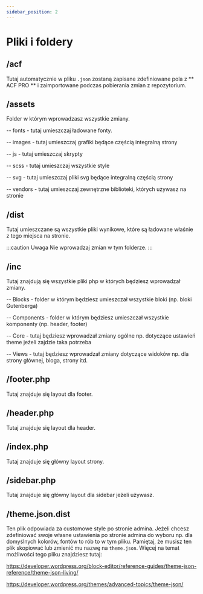 ```yaml
---
sidebar_position: 2
---
```


# Pliki i foldery

## /acf
Tutaj automatycznie w pliku ```.json``` zostaną zapisane zdefiniowane pola z ** ACF PRO ** i zaimportowane podczas pobierania zmian z repozytorium.

## /assets
Folder w którym wprowadzasz wszystkie zmiany.

-- fonts - tutaj umieszczaj ładowane fonty.

-- images - tutaj umieszczaj grafiki będące częścią integralną strony

-- js - tutaj umieszczaj skrypty

-- scss - tutaj umieszczaj wszystkie style

-- svg - tutaj umieszczaj pliki svg będące integralną częścią strony

-- vendors - tutaj umieszczaj zewnętrzne biblioteki, których używasz na stronie

## /dist
Tutaj umieszczane są wszystkie pliki wynikowe, które są ładowane właśnie z tego miejsca na stronie.

:::caution Uwaga
Nie wprowadzaj zmian w tym folderze.
:::

## /inc
Tutaj znajdują się wszystkie pliki php w których będziesz wprowadzał zmiany.

-- Blocks - folder w którym będziesz umieszczał wszystkie bloki (np. bloki Gutenberga)

-- Components - folder w którym będziesz umieszczał wszystkie komponenty (np. header, footer)

-- Core - tutaj będziesz wprowadzał zmiany ogólne np. dotyczące ustawień theme jeżeli zajdzie taka potrzeba

-- Views - tutaj będziesz wprowadzał zmiany dotyczące widoków np. dla strony głównej, bloga, strony itd.

## /footer.php
Tutaj znajduje się layout dla footer.

## /header.php
Tutaj znajduje się layout dla header.

## /index.php
Tutaj znajduje się główny layout strony.

## /sidebar.php
Tutaj znajduje się główny layout dla sidebar jeżeli używasz.

## /theme.json.dist
Ten plik odpowiada za customowe style po stronie admina. Jeżeli chcesz zdefiniować swoje własne ustawienia po stronie admina do wyboru np. dla domyślnych kolorów,
fontów to rób to w tym pliku. Pamiętaj, że musisz ten plik skopiować lub zmienić mu nazwę na ```theme.json```.
Więcej na temat możliwości tego pliku znajdziesz tutaj:

https://developer.wordpress.org/block-editor/reference-guides/theme-json-reference/theme-json-living/

https://developer.wordpress.org/themes/advanced-topics/theme-json/



